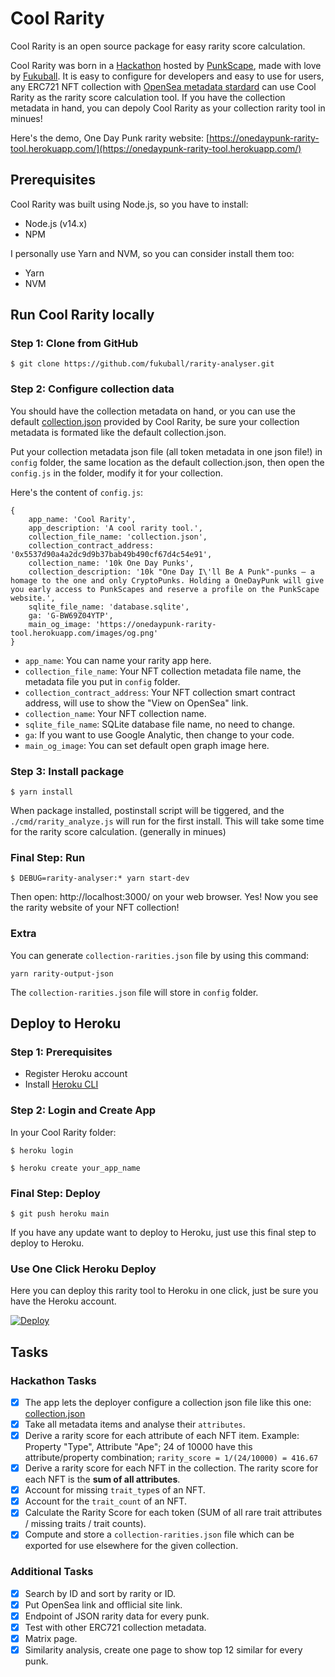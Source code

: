 # Cool Rarity

Cool Rarity is an open source package for easy rarity score calculation. 

Cool Rarity was born in a [Hackathon](https://github.com/punkscape/01-rarity-analyser-hackathon) hosted by [PunkScape](https://punkscape.xyz/), made with love by [Fukuball](https://twitter.com/fukuball). It is easy to configure for developers and easy to use for users, any ERC721 NFT collection with [OpenSea metadata stardard](https://docs.opensea.io/docs/metadata-standards) can use Cool Rarity as the rarity score calculation tool. If you have the collection metadata in hand, you can depoly Cool Rarity as your collection rarity tool in minues!

Here's the demo, One Day Punk rarity website: [https://onedaypunk-rarity-tool.herokuapp.com/](https://onedaypunk-rarity-tool.herokuapp.com/)

## Prerequisites

Cool Rarity was built using Node.js, so you have to install:

- Node.js (v14.x)
- NPM

I personally use Yarn and NVM, so you can consider install them too:

- Yarn
- NVM

## Run Cool Rarity locally

### Step 1: Clone from GitHub

```
$ git clone https://github.com/fukuball/rarity-analyser.git
```

### Step 2: Configure collection data

You should have the collection metadata on hand, or you can use the default [collection.json](https://github.com/fukuball/rarity-analyser/blob/main/config/collection.json) provided by Cool Rarity, be sure your collection metadata is formated like the default collection.json.

Put your collection metadata json file (all token metadata in one json file!) in `config` folder, the same location as the default collection.json, then open the `config.js` in the folder, modify it for your collection.

Here's the content of `config.js`:

```
{
    app_name: 'Cool Rarity',
    app_description: 'A cool rarity tool.',
    collection_file_name: 'collection.json',
    collection_contract_address: '0x5537d90a4a2dc9d9b37bab49b490cf67d4c54e91',
    collection_name: '10k One Day Punks',
    collection_description: '10k "One Day I\'ll Be A Punk"-punks – a homage to the one and only CryptoPunks. Holding a OneDayPunk will give you early access to PunkScapes and reserve a profile on the PunkScape website.',
    sqlite_file_name: 'database.sqlite',
    ga: 'G-BW69Z04YTP',
    main_og_image: 'https://onedaypunk-rarity-tool.herokuapp.com/images/og.png'
}
```

- `app_name`: You can name your rarity app here.
- `collection_file_name`: Your NFT collection metadata file name, the metadata file you put in `config` folder.
- `collection_contract_address`: Your NFT collection smart contract address, will use to show the "View on OpenSea" link.
- `collection_name`: Your NFT collection name.
- `sqlite_file_name`: SQLite database file name, no need to change.
- `ga`: If you want to use Google Analytic, then change to your code.
- `main_og_image`: You can set default open graph image here.

### Step 3: Install package

```
$ yarn install
```

When package installed, postinstall script will be tiggered, and the `./cmd/rarity_analyze.js` will run for the first install. This will take some time for the rarity score calculation. (generally in minues)

### Final Step: Run

```
$ DEBUG=rarity-analyser:* yarn start-dev
```

Then open: http://localhost:3000/ on your web browser. Yes! Now you see the rarity website of your NFT collection!

### Extra

You can generate `collection-rarities.json` file by using this command:

```
yarn rarity-output-json
```

The `collection-rarities.json` file will store in `config` folder.

## Deploy to Heroku

### Step 1: Prerequisites

- Register Heroku account
- Install [Heroku CLI](https://devcenter.heroku.com/articles/heroku-cli)

### Step 2: Login and Create App

In your Cool Rarity folder:

```
$ heroku login
```

```
$ heroku create your_app_name
```

### Final Step: Deploy

```
$ git push heroku main
```

If you have any update want to deploy to Heroku, just use this final step to deploy to Heroku.

### Use One Click Heroku Deploy

Here you can deploy this rarity tool to Heroku in one click, just be sure you have the Heroku account.

<a href="https://heroku.com/deploy?template=https://github.com/fukuball/rarity-analyser" target="_blank">
  <img src="https://www.herokucdn.com/deploy/button.svg" alt="Deploy">
</a>

## Tasks

### Hackathon Tasks

- [X] The app lets the deployer configure a collection json file like this one: [collection.json](https://github.com/fukuball/rarity-analyser/blob/main/config/collection.json)
- [X] Take all metadata items and analyse their `attributes`.
- [X] Derive a rarity score for each attribute of each NFT item. Example: Property "Type", Attribute "Ape"; 24 of 10000 have this attribute/property combination; `rarity_score = 1/(24/10000) = 416.67`
- [X] Derive a rarity score for each NFT in the collection. The rarity score for each NFT is the **sum of all attributes**.
- [X] Account for missing `trait_type`s of an NFT.
- [X] Account for the `trait_count` of an NFT.
- [X] Calculate the Rarity Score for each token (SUM of all rare trait attributes / missing traits / trait counts).
- [X] Compute and store a `collection-rarities.json` file which can be exported for use elsewhere for the given collection.

### Additional Tasks

- [X] Search by ID and sort by rarity or ID.
- [X] Put OpenSea link and offlicial site link.
- [X] Endpoint of JSON rarity data for every punk.
- [X] Test with other ERC721 collection metadata.
- [X] Matrix page.
- [X] Similarity analysis, create one page to show top 12 similar for every punk.
